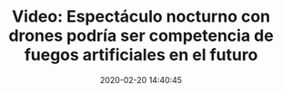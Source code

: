 ---
permalink: 	Editorial/espectaculo-nocturno-con-drones-iluminados
id:	179
layout: 	video
title: 	"Video: Espectáculo nocturno con drones podría ser competencia de fuegos artificiales en el futuro"
publish_date: 	1 de Febrero de 2020
date:	2020-02-20 14:40:45
categories:	["Entretenimiento", "Curiosidades"]
tags:	["Drones", "Espectáculo"]
preview_sentence:	"Los avances en tecnología de vuelo de drones sincronizados abren las puertas para una nueva forma de entretenimiento."
intro_paragraph: 	"os avances en tecnología de drones permiten que hoy en día se realizen maniobras con cualquier número de drones y que éstos coordinen entre ellos su movimiento para presentar una formación que es mucho más llamativa que la suma de sus partes. Así lo demostró en este video Adam Zimmer quien trabaja para <i>Firefly Drone Shows</i> y ejecutó la coreografía utilizando 100 drones en la villa de Holly, Michigan."
other_paragraphs:	["Aunque cabe acotar que el video ha sido post-editado para que se reproduzca a una velocidad mayor de la real, cada día se hace más común este tipo de espectáculo y forma parte de un mercado en crecimiento.", "La mayoría de los drones utilizados para este propósito entran en la categoría de <i>quadcopter</i> y, como su nombre en inglés lo indica, están equipados con 4 helices para maximizar la maniobrabilidad y estabilidad de la aeronave.", "Estos equipos funcionan a base de baterías que duran entre 5 y 20 minutos dependiendo del tamaño y ésta es la limitante principal que presentan al momento", "Para obtener más información sobre este evento puedes ingresar a la página web del departamento de ingeniería aeroespacial de la Universidad de Illinois <a href=''https://aerospace.illinois.edu/news/public-invited-view-100-drone-aerial-light-show'>haciendo click aquí</a> o a la página de la empresa encargada del evento <a href='https://www.fireflydroneshows.com/'>haciendo click aquí</a>.","Nos interesa saber qué opinas, ¿sustituiran estos equipos a los fuegos artificiales en el futuro?, deja tu comentario abajo."]
decorative_letter:	L
blockquote:	"Los drones, en general, van a tener un impacto mayor al que la gente espera, van a ayudar de forma positiva a la sociedad."
blockquote_author:	"Bill Gates, 2013, comentando sobre la iniciativa de Jeff Bezos de hacer entrega de paquetes con drones."
video_file:	video179.mp4
image_file:	image179.jpg
preview_image:	previewimage179.jpg
image_legend:	"Shanghai genero controversia alrededor del mundo al pregrabar un espectáculo de drones nocturno y alegar falsamente en los medios que tomó lugar durante las celebraciones de año nuevo."
large_image: largeimage179.jpg
---